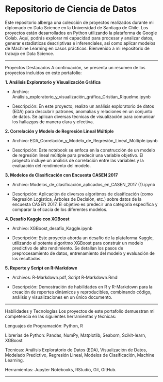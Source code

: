 # Repositorio de Ciencia de Datos
Este repositorio alberga una colección de proyectos realizados durante mi diplomado en Data Science en la Universidad de Santiago de Chile. Los proyectos están desarrollados en Python utilizando la plataforma de Google Colab. Aquí, podrás explorar mi capacidad para procesar y analizar datos, generar estadísticas descriptivas e inferenciales, así como aplicar modelos de Machine Learning en casos prácticos. Bienvenido a mi repositorio de trabajo en Data Science.

---
Proyectos Destacados
A continuación, se presenta un resumen de los proyectos incluidos en este portafolio:

**1. Análisis Exploratorio y Visualización Gráfica** 
  - Archivo: Análisis_exploratorio_y_visualización_gráfica_Cristian_Riquelme.ipynb

  - Descripción: En este proyecto, realizo un análisis exploratorio de datos (EDA) para descubrir patrones, anomalías y relaciones en un conjunto de datos. Se aplican diversas técnicas de visualización para comunicar los hallazgos de manera clara y efectiva.

**2. Correlación y Modelo de Regresión Lineal Múltiple**
  - Archivo: EDA_Correlación_y_Modelo_de_Regresión_Lineal_Múltiple.ipynb

  - Descripción: Este notebook se enfoca en la construcción de un modelo de regresión lineal múltiple para predecir una variable objetivo. El proyecto incluye un análisis de correlación entre las variables y la evaluación del rendimiento del modelo.

**3. Modelos de Clasificación con Encuesta CASEN 2017**
  - Archivo: Modelos_de_clasificación_aplicados_en_CASEN_2017 (1).ipynb

  - Descripción: Aplicación de diversos algoritmos de clasificación (como Regresión Logística, Árboles de Decisión, etc.) sobre datos de la encuesta CASEN 2017. El objetivo es predecir una categoría específica y comparar la eficacia de los diferentes modelos.

**4. Desafío Kaggle con XGBoost**
  - Archivo: XGBoost_desafío_Kaggle.ipynb

  - Descripción: Este proyecto aborda un desafío de la plataforma Kaggle, utilizando el potente algoritmo XGBoost para construir un modelo predictivo de alto rendimiento. Se detallan los pasos de preprocesamiento de datos, entrenamiento del modelo y evaluación de los resultados.

**5. Reporte y Script en R-Markdown**
  - Archivos: R-Markdown.pdf, Script R-Markdown.Rmd

  - Descripción: Demostración de habilidades en R y R-Markdown para la creación de reportes dinámicos y reproducibles, combinando código, análisis y visualizaciones en un único documento.

---

Habilidades y Tecnologías
Los proyectos de este portafolio demuestran mi competencia en las siguientes herramientas y técnicas:

Lenguajes de Programación: Python, R

Librerías de Python: Pandas, NumPy, Matplotlib, Seaborn, Scikit-learn, XGBoost

Técnicas: Análisis Exploratorio de Datos (EDA), Visualización de Datos, Modelado Predictivo, Regresión Lineal, Modelos de Clasificación, Machine Learning.

Herramientas: Jupyter Notebooks, RStudio, Git, GitHub.

---
